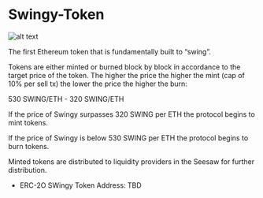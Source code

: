 # Swingy-Token
![alt text](http://www.swin.gy/images/SwingyLogoOfficial.png)

The first Ethereum token that is fundamentally built to “swing”.

Tokens are either minted or burned block by block in accordance to the target price of the token. The higher the price the higher the mint (cap of 10% per sell tx) the lower the price the higher the burn:

530 SWING/ETH - 320 SWING/ETH

If the price of Swingy surpasses 320 SWING per ETH the protocol begins to mint tokens.

If the price of Swingy is below 530 SWING per ETH the protocol begins to burn tokens. 

Minted tokens are distributed to liquidity providers in the Seesaw for further distribution.

- ERC-2O SWingy Token Address: TBD

